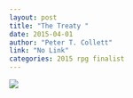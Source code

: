```yaml
---
layout: post
title: "The Treaty "
date: 2015-04-01
author: "Peter T. Collett"
link: "No Link"
categories: 2015 rpg finalist
---
```


![]({{site.url}}/2015images/TheTreaty.jpg)